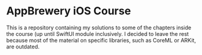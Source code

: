 # AppBrewery iOS Course
This is a repository containing my solutions to some of the chapters inside the course (up until SwiftUI module inclusively.
I decided to leave the rest because most of the material on specific libraries, such as CoreML or ARKit, are outdated.
